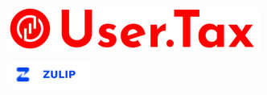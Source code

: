 [![Usuario. Impuesto](https://raw.githubusercontent.com/user-tax/user.tax-img/main/f/logo-txt.svg)](https://user.tax)

[![Zulip](https://raw.githubusercontent.com/user-tax/user.tax-img/main/f/Zulip.svg)](https://user-tax.zulipchat.com)